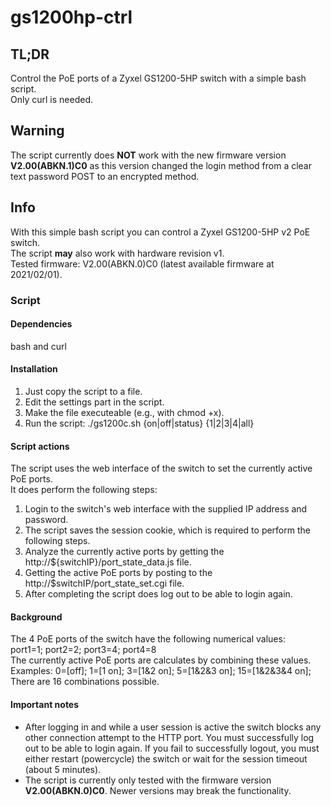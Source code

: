 # gs1200hp-ctrl
<h2>TL;DR</h2>
<p>Control the PoE ports of a Zyxel GS1200-5HP switch with a simple bash script.<br />
Only curl is needed.</p>


<h2>Warning</h2>
<p>
The script currently does <b>NOT</b> work with the new firmware version <b>V2.00(ABKN.1)C0</b> as this version changed the login method from a clear text password POST to an encrypted method.
</p>

<h2>Info</h2>
<p>
With this simple bash script you can control a Zyxel GS1200-5HP v2 PoE switch.<br />
The script <b>may</b> also work with hardware revision v1.<br />
Tested firmware: V2.00(ABKN.0)C0 (latest available firmware at 2021/02/01).
</p>

<h3>Script</h3>
<h4>Dependencies</h4>
<p>bash and curl</p>

<h4>Installation</h4>
<ol>
<li>Just copy the script to a file.</li>
<li>Edit the settings part in the script.</li>
<li>Make the file executeable (e.g., with chmod +x).</li>
<li>Run the script: ./gs1200c.sh {on|off|status} {1|2|3|4|all}</li>
</ol>

<h4>Script actions</h4>
<p>The script uses the web interface of the switch to set the currently active PoE ports.<br />
It does perform the following steps:<br />
<ol>
<li>Login to the switch's web interface with the supplied IP address and password.</li>
<li>The script saves the session cookie, which is required to perform the following steps.</li>
<li>Analyze the currently active ports by getting the http://${switchIP}/port_state_data.js file.</li>
<li>Getting the active PoE ports by posting to the http://$switchIP/port_state_set.cgi file.</li>
<li>After completing the script does log out to be able to login again.</li>
</ol>
</p>

<h4>Background</h4>
<p>The 4 PoE ports of the switch have the following numerical values:<br />
port1=1;	port2=2;	port3=4;	port4=8<br />
The currently active PoE ports are calculates by combining these values.<br />
Examples:  0=[off]; 1=[1 on]; 3=[1&2 on]; 5=[1&2&3 on]; 15=[1&2&3&4 on];<br />
There are 16 combinations possible.</p>

<h4>Important notes</h4>
<ul>
  <li>After logging in and while a user session is active the switch blocks any other connection attempt to the HTTP port. You must successfully log out to be able to login again. If you fail to successfully logout, you must either restart (powercycle) the switch or wait for the session timeout (about 5 minutes).</li>
  <li>The script is currently only tested with the firmware version <b>V2.00(ABKN.0)C0</b>. Newer versions may break the functionality.</li>
</ul>
